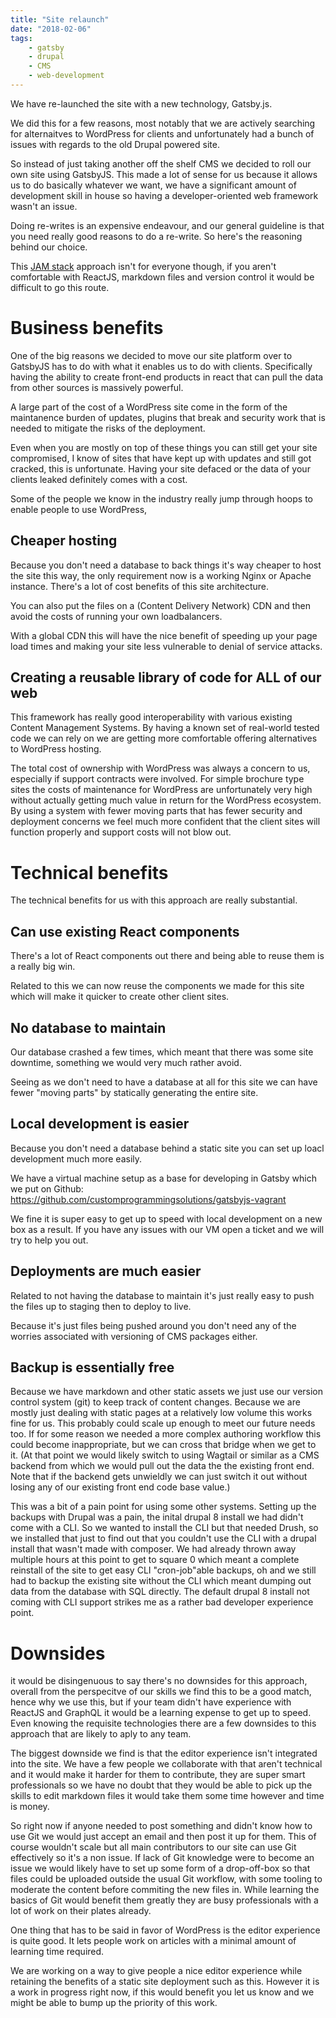 ```yaml
---
title: "Site relaunch"
date: "2018-02-06"
tags:
    - gatsby
    - drupal
    - CMS
    - web-development
---
```


We have re-launched the site with a new technology, Gatsby.js.

We did this for a few reasons, most notably that we are actively searching for alternaitves to WordPress for clients and unfortunately had a bunch of issues with regards to the old Drupal powered site.

So instead of just taking another off the shelf CMS we decided to roll our own site using GatsbyJS.
This made a lot of sense for us because it allows us to do basically whatever we want, we have a significant amount of development skill in house so having a developer-oriented web framework wasn't an issue.

Doing re-writes is an expensive endeavour, and our general guideline is that you need really good reasons to do a re-write. So here's the reasoning behind our choice.

This [JAM stack](https://jamstack.org/) approach isn't for everyone though, if you aren't comfortable with ReactJS, markdown files and version control it would be difficult to go this route.


# Business benefits
One of the big reasons we decided to move our site platform over to GatsbyJS has to do with what it enables us to do with clients.
Specifically having the ability to create front-end products in react that can pull the data from other sources is massively powerful.

A large part of the cost of a WordPress site come in the form of the maintanence burden of updates, plugins that break and security work that is needed to mitigate the risks of the deployment.

Even when you are mostly on top of these things you can still get your site compromised, I know of sites that have kept up with updates and still got cracked, this is unfortunate. Having your site defaced or the data of your clients leaked definitely comes with a cost.

Some of the people we know in the industry really jump through hoops to enable people to use WordPress, 

## Cheaper hosting
Because you don't need a database to back things it's way cheaper to host the site this way, the only requirement now is a working Nginx or Apache instance. There's a lot of cost benefits of this site architecture.

You can also put the files on a (Content Delivery Network) CDN and then avoid the costs of running your own loadbalancers.

With a global CDN this will have the nice benefit of speeding up your page load times and making your site less vulnerable to denial of service attacks.

## Creating a reusable library of code for ALL of our web
This framework has really good interoperability with various existing Content Management Systems. By having a known set of real-world tested code we can rely on we are getting more comfortable offering alternatives to WordPress hosting.

The total cost of ownership with WordPress was always a concern to us, especially if support contracts were involved. For simple brochure type sites the costs of maintenance for WordPress are unfortunately very high without actually getting much value in return for the WordPress ecosystem.
By using a system with fewer moving parts that has fewer security and deployment concerns we feel much more confident that the client sites will function properly and support costs will not blow out.

# Technical benefits
The technical benefits for us with this approach are really substantial.

## Can use existing React components
There's a lot of React components out there and being able to reuse them is a really big win.

Related to this we can now reuse the components we made for this site which will make it quicker to create other client sites.

## No database to maintain
Our database crashed a few times, which meant that there was some site downtime, something we would very much rather avoid.

Seeing as we don't need to have a database at all for this site we can have fewer "moving parts" by statically generating the entire site.

## Local development is easier
Because you don't need a database behind a static site you can set up loacl development much more easily.

We have a virtual machine setup as a base for developing in Gatsby which we put on Github: https://github.com/customprogrammingsolutions/gatsbyjs-vagrant

We fine it is super easy to get up to speed with local development on a new box as a result. If you have any issues with our VM open a ticket and we will try to help you out.


## Deployments are much easier
Related to not having the database to maintain it's just really easy to push the files up to staging then to deploy to live.

Because it's just files being pushed around you don't need any of the worries associated with versioning of CMS packages either.

## Backup is essentially free
Because we have markdown and other static assets we just use our version control system (git) to keep track of content changes. Because we are mostly just dealing with static pages at a relatively low volume this works fine for us. This probably could scale up enough to meet our future needs too. If for some reason we needed a more complex authoring workflow this could become inappropriate, but we can cross that bridge when we get to it. (At that point we would likely switch to using Wagtail or similar as a CMS backend from which we would pull out the data the the existing front end. Note that if the backend gets unwieldly we can just switch it out without losing any of our existing front end code base value.)

This was a bit of a pain point for using some other systems. Setting up the backups with Drupal was a pain, the inital drupal 8 install we had didn't come with a CLI. So we wanted to install the CLI but that needed Drush, so we installed that just to find out that you couldn't use the CLI with a drupal install that wasn't made with composer. We had already thrown away multiple hours at this point to get to square 0 which meant a complete reinstall of the site to get easy CLI "cron-job"able backups, oh and we still had to backup the existing site without the CLI which meant dumping out data from the database with SQL directly. The default drupal 8 install not coming with CLI support strikes me as a rather bad developer experience point.


# Downsides
it would be disingenuous to say there's no downsides for this approach, overall from the perspecitve of our skills we find this to be a good match, hence why we use this, but if your team didn't have experience with ReactJS and GraphQL it would be a learning expense to get up to speed. Even knowing the requisite technologies there are a few downsides to this approach that are likely to aply to any team.

The biggest downside we find is that the editor experience isn't integrated into the site. We have a few people we collaborate with that aren't technical and it would make it harder for them to contribute, they are super smart professionals so we have no doubt that they would be able to pick up the skills to edit markdown files it would take them some time however and time is money.

So right now if anyone needed to post something and didn't know how to use Git we would just accept an email and then post it up for them. This of course wouldn't scale but all main contributors to our site can use Git effectively so it's a non issue. If lack of Git knowledge were to become an issue we would likely have to set up some form of a drop-off-box so that files could be uploaded outside the usual Git workflow, with some tooling to moderate the content before commiting the new files in. While learning the basics of Git would benefit them greatly they are busy professionals with a lot of work on their plates already.

One thing that has to be said in favor of WordPress is the editor experience is quite good. It lets people work on articles with a minimal amount of learning time required.

We are working on a way to give people a nice editor experience while retaining the benefits of a static site deployment such as this. However it is a work in progress right now, if this would benefit you let us know and we might be able to bump up the priority of this work.
